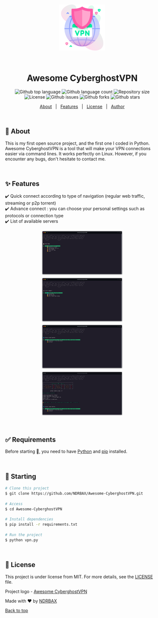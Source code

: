 <div align="center" id="top"> 
  <img src="./assets/vpn.png" alt="Awesome CyberghostVPN Cli" height="150px" />

&#xa0;

</div>

<h1 align="center">Awesome CyberghostVPN</h1>

<p align="center">
  <img alt="Github top language" src="https://img.shields.io/github/languages/top/NDRBAX/cyberghostvpn-cli---public?color=56BEB8">
  <img alt="Github language count" src="https://img.shields.io/github/languages/count/NDRBAX/cyberghostvpn-cli---public?color=56BEB8">
  <img alt="Repository size" src="https://img.shields.io/github/repo-size/NDRBAX/cyberghostvpn-cli---public?color=56BEB8">
  <img alt="License" src="https://img.shields.io/github/license/NDRBAX/cyberghostvpn-cli---public?color=56BEB8">
  <img alt="Github issues" src="https://img.shields.io/github/issues/NDRBAX/cyberghostvpn-cli---public?color=56BEB8" />
<img alt="Github forks" src="https://img.shields.io/github/forks/NDRBAX/cyberghostvpn-cli---public?color=56BEB8" />
 <img alt="Github stars" src="https://img.shields.io/github/stars/NDRBAX/cyberghostvpn-cli---public?color=56BEB8" />
</p>

<!-- Status -->

<!-- <h4 align="center">
	🚧  Cyberghostvpn Cli   Public 🚀 Under construction...  🚧
</h4>

<hr> -->

<p align="center">
  <a href="#dart-about">About</a> &#xa0; | &#xa0; 
  <a href="#sparkles-features">Features</a> &#xa0; | &#xa0;
  <a href="#memo-license">License</a> &#xa0; | &#xa0;
  <a href="https://github.com/NDRBAX" target="_blank">Author</a>
</p>

<br>

## :dart: About

This is my first open source project, and the first one I coded in Python. Awesome CyberghostVPN is a tool that will make your VPN connections easier via command lines. It works perfectly on Linux. However, if you encounter any bugs, don't hesitate to contact me.

&#xa0;

## :sparkles: Features

:heavy_check_mark: Quick connect according to type of navigation (regular web traffic, streaming or p2p torrent)\
:heavy_check_mark: Advance connect : you can choose your personal settings such as protocols or connection type\
:heavy_check_mark: List of available servers

<div align="center">
<img src="./assets/preview-1.png" alt="Awesome CyberghostVPN Cli" height="150px" />
<img src="./assets/preview-2.png" alt="Awesome CyberghostVPN Cli" height="150px" />
<img src="./assets/preview-3.png" alt="Awesome CyberghostVPN Cli" height="150px" />
<img src="./assets/preview-4.png" alt="Awesome CyberghostVPN Cli" height="150px" />
</div>

&#xa0;

## :white_check_mark: Requirements

Before starting :checkered_flag:, you need to have [Python](https://www.python.org/) and [pip](https://pypi.org/project/pip/) installed.

&#xa0;

## :checkered_flag: Starting

```bash
# Clone this project
$ git clone https://github.com/NDRBAX/Awesome-CyberghostVPN.git

# Access
$ cd Awesome-CyberghostVPN

# Install dependencies
$ pip install -r requirements.txt

# Run the project
$ python vpn.py

```

&#xa0;

## :memo: License

This project is under license from MIT. For more details, see the [LICENSE](LICENSE.md) file.

Project logo - <a href="https://www.flaticon.com/free-icons/vpn" title="vpn icons">Awesome CyberghostVPN</a>

Made with :heart: by <a href="https://github.com/NDRBAX" target="_blank">NDRBAX</a>
&#xa0;

<a href="#top">Back to top</a>
